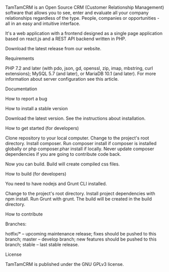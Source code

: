TamTamCRM is an Open Source CRM (Customer Relationship Management) software that allows you to see, enter and evaluate all your company relationships regardless of the type. People, companies or opportunities - all in an easy and intuitive interface.

It's a web application with a frontend designed as a single page application based on react.js and a REST API backend written in PHP.

Download the latest release from our website.

Requirements

PHP 7.2 and later (with pdo, json, gd, openssl, zip, imap, mbstring, curl extensions);
MySQL 5.7 (and later), or MariaDB 10.1 (and later).
For more information about server configuration see this article.

Documentation

How to report a bug

How to install a stable version

Download the latest version. See the instructions about installation.

How to get started (for developers)

Clone repository to your local computer.
Change to the project's root directory.
Install composer.
Run composer install if composer is installed globally or php composer.phar install if locally.
Never update composer dependencies if you are going to contribute code back.

Now you can build. Build will create compiled css files.

How to build (for developers)

You need to have nodejs and Grunt CLI installed.

Change to the project's root directory.
Install project dependencies with npm install.
Run Grunt with grunt.
The build will be created in the build directory.

How to contribute

Branches:

hotfix/* – upcoming maintenance release; fixes should be pushed to this branch;
master – develop branch; new features should be pushed to this branch;
stable – last stable release.

License

TamTamCRM is published under the GNU GPLv3 license.
